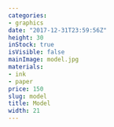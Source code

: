 ```yaml
---
categories:
- graphics
date: "2017-12-31T23:59:56Z"
height: 30
inStock: true
isVisible: false
mainImage: model.jpg
materials:
- ink
- paper
price: 150
slug: model
title: Model
width: 21
---
```


